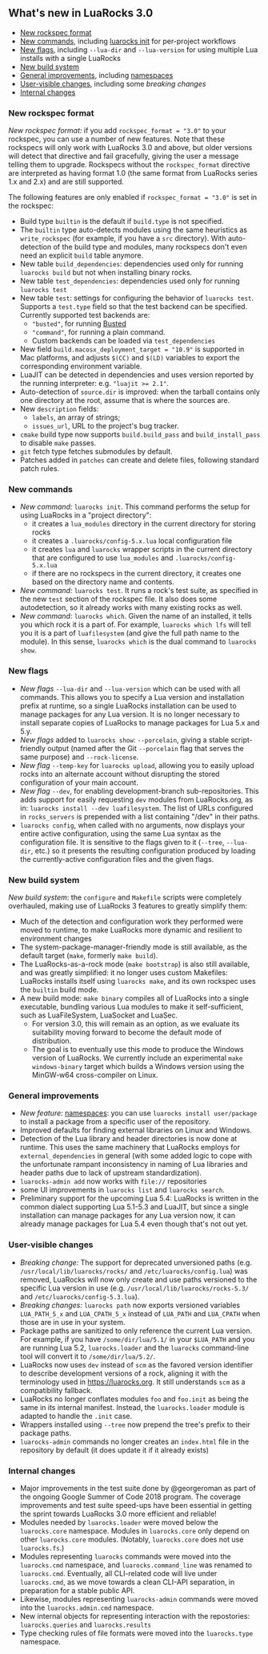 
## What's new in LuaRocks 3.0

- [New rockspec format](#new-rockspec-format)
- [New commands](#new-commands), including [luarocks init](https://github.com/luarocks/luarocks/wiki/Project:-LuaRocks-per-project-workflow) for per-project workflows
- [New flags](#new-flags), including `--lua-dir` and `--lua-version` for using multiple Lua installs with a single LuaRocks
- [New build system](#new-build-system)
- [General improvements](#general-improvements), including [namespaces](https://github.com/luarocks/luarocks/wiki/Namespaces)
- [User-visible changes](#user-visible-changes), including some *breaking changes*
- [Internal changes](#internal-changes)

### New rockspec format

*New rockspec format:* if you add `rockspec_format = "3.0"` to your rockspec,
you can use a number of new features. Note that these rockspecs will only work
with LuaRocks 3.0 and above, but older versions will detect that directive and
fail gracefully, giving the user a message telling them to upgrade. Rockspecs
without the `rockspec_format` directive are interpreted as having format 1.0
(the same format from LuaRocks series 1.x and 2.x) and are still supported.

The following features are only enabled if `rockspec_format = "3.0"` is set in
the rockspec:

* Build type `builtin` is the default if `build.type` is not specified.
* The `builtin` type auto-detects modules using the same heuristics as
  `write_rockspec` (for example, if you have a `src` directory). With
  auto-detection of the build type and modules, many rockspecs don't
  even need an explicit `build` table anymore.
* New table `build_dependencies`: dependencies used only for running
  `luarocks build` but not when installing binary rocks.
* New table `test_dependencies`: dependencies used only for running `luarocks test`
* New table `test`: settings for configuring the behavior of `luarocks test`.
  Supports a `test.type` field so that the test backend can be specified.
  Currently supported test backends are:
  * `"busted"`, for running [Busted](https://olivinelabs.com/busted)
  * `"command"`, for running a plain command.
  * Custom backends can be loaded via `test_dependencies`
* New field `build.macosx_deployment_target = "10.9"` is supported in Mac platforms,
  and adjusts `$(CC)` and `$(LD)` variables to export the corresponding
  environment variable.
* LuaJIT can be detected in dependencies and uses version reported by the
  running interpreter: e.g. `"luajit >= 2.1"`.
* Auto-detection of `source.dir` is improved: when the tarball contains
  only one directory at the root, assume that is where the sources are.
* New `description` fields:
  * `labels`, an array of strings;
  * `issues_url`, URL to the project's bug tracker.
* `cmake` build type now supports `build.build_pass` and `build_install_pass`
  to disable `make` passes.
* `git` fetch type fetches submodules by default.
* Patches added in `patches` can create and delete files, following standard
  patch rules.

### New commands

* *New command:* `luarocks init`. This command performs the setup for using
  LuaRocks in a "project directory":
  * it creates a `lua_modules` directory in the current directory for
    storing rocks
  * it creates a `.luarocks/config-5.x.lua` local configuration file 
  * it creates `lua` and `luarocks` wrapper scripts in the current
    directory that are configured to use `lua_modules` and
    `.luarocks/config-5.x.lua`
  * if there are no rockspecs in the current directory, it creates one
    based on the directory name and contents.
* *New command:* `luarocks test`. It runs a rock's test suite, as specified
  in the new `test` section of the rockspec file. It also does some
  autodetection, so it already works with many existing rocks as well.
* *New command:* `luarocks which`. Given the name of an installed, it tells
  you which rock it is a part of. For example, `luarocks which lfs`
  will tell you it is a part of `luafilesystem` (and give the full
  path name to the module). In this sense, `luarocks which` is the
  dual command to `luarocks show`.

### New flags

* *New flags* `--lua-dir` and `--lua-version` which can be used with
  all commands. This allows you to specify a Lua version and installation
  prefix at runtime, so a single LuaRocks installation can be used
  to manage packages for any Lua version. It is no longer necessary to
  install separate copies of LuaRocks to manage packages for Lua 5.x
  and 5.y.
* *New flags* added to `luarocks show`: `--porcelain`, giving a stable
  script-friendly output (named after the Git `--porcelain` flag that
  serves the same purpose) and `--rock-license`.
* *New flag* `--temp-key` for `luarocks upload`, allowing you to easily
  upload rocks into an alternate account without disrupting the
  stored configuration of your main account.
* *New flag* `--dev`, for enabling development-branch sub-repositories.
  This adds support for easily requesting `dev` modules from LuaRocks.org, as in:
  `luarocks install --dev luafilesystem`. The list of URLs configured
  in `rocks_servers` is prepended with a list containing "/dev" in their paths.
* `luarocks config`, when called with no arguments, now displays your
  entire active configuration, using the same Lua syntax as the configuration
  file. It is sensitive to the flags given to it (`--tree`, `--lua-dir`, etc.)
  so it presents the resulting configuration produced by loading the
  currently-active configuration files and the given flags.

### New build system

*New build system*: the `configure` and `Makefile` scripts were completely
overhauled, making use of LuaRocks 3 features to greatly simplify them:

* Much of the detection and configuration work they performed were moved
  to runtime, to make LuaRocks more dynamic and resilient to environment
  changes
* The system-package-manager-friendly mode is still available, as the
  default target (`make`, formerly `make build`).
* The LuaRocks-as-a-rock mode (`make bootstrap`) is also still available,
  and was greatly simplified: it no longer uses custom Makefiles:
  LuaRocks installs itself using `luarocks make`, and its own rockspec
  uses the `builtin` build mode.
* A new build mode: `make binary` compiles all of LuaRocks into a single
  executable, bundling various Lua modules to make it self-sufficient,
  such as LuaFileSystem, LuaSocket and LuaSec.
  * For version 3.0, this will remain as an option, as we evaluate
    its suitability moving forward to become the default mode of
    distribution.
  * The goal is to eventually use this mode to produce the Windows
    version of LuaRocks. We currently include an experimental
    `make windows-binary` target which builds a Windows version
    using the MinGW-w64 cross-compiler on Linux.

### General improvements

* *New feature:* [namespaces](https://github.com/luarocks/luarocks/wiki/Namespaces):
  you can use `luarocks install user/package` to install a package from a
  specific user of the repository.
* Improved defaults for finding external libraries on Linux and Windows.
* Detection of the Lua library and header directories is now done at runtime.
  This uses the same machinery that LuaRocks employs for `external_dependencies`
  in general (with some added logic to cope with the unfortunate
  rampant inconsistency in naming of Lua libraries and header paths
  due to lack of upstream standardization).
* `luarocks-admin add` now works with `file://` repositories
* some UI improvements in `luarocks list` and `luarocks search`.
* Preliminary support for the upcoming Lua 5.4: LuaRocks is written in
  the common dialect supporting Lua 5.1-5.3 and LuaJIT, but since a
  single installation can manage packages for any Lua version now,
  it can already manage packages for Lua 5.4 even though that's not
  out yet.

### User-visible changes

* *Breaking change:* The support for deprecated unversioned paths
  (e.g. `/usr/local/lib/luarocks/rocks/` and `/etc/luarocks/config.lua`)
  was removed, LuaRocks will now only create and use paths versioned
  to the specific Lua version in use
  (e.g. `/usr/local/lib/luarocks/rocks-5.3/` and `/etc/luarocks/config-5.3.lua`).
* *Breaking changes:* `luarocks path` now exports versioned variables
  `LUA_PATH_5_x` and `LUA_CPATH_5_x` instead of `LUA_PATH` and `LUA_CPATH`
  when those are in use in your system.
* Package paths are sanitized to only reference the current Lua version.
  For example, if you have `/some/dir/lua/5.1/` in your `$LUA_PATH` and
  you are running Lua 5.2, `luarocks.loader` and the `luarocks` command-line
  tool will convert it to `/some/dir/lua/5.2/`.
* LuaRocks now uses `dev` instead of `scm` as the favored version identifier
  to describe development versions of a rock, aligning it with the terminology
  used in https://luarocks.org. It still understands `scm` as a
  compatibility fallback.
* LuaRocks no longer conflates modules `foo` and `foo.init` as being the
  same in its internal manifest. Instead, the `luarocks.loader` module
  is adapted to handle the `.init` case.
* Wrappers installed using `--tree` now prepend the tree's prefix to their
  package paths.
* `luarocks-admin` commands no longer creates an `index.html` file in the
  repository by default (it does update it if it already exists)

### Internal changes

* Major improvements in the test suite done by @georgeroman as part of the ongoing
  Google Summer of Code 2018 program. The coverage improvements and test suite
  speed-ups have been essential in getting the sprint towards LuaRocks 3.0 more
  efficient and reliable!
* Modules needed by `luarocks.loader` were moved below the `luarocks.core` namespace.
  Modules in `luarocks.core` only depend on other `luarocks.core` modules.
  (Notably, `luarocks.core` does not use `luarocks.fs`.)
* Modules representing `luarocks` commands were moved into the `luarocks.cmd` namespace,
  and `luarocks.command_line` was renamed to `luarocks.cmd`. Eventually, all CLI-related
  code will live under `luarocks.cmd`, as we move towards a clean CLI-API separation,
  in preparation for a stable public API.
* Likewise, modules representing `luarocks-admin` commands were moved into the
  `luarocks.admin.cmd` namespace.
* New internal objects for representing interaction with the repostories:
  `luarocks.queries` and `luarocks.results`
* Type checking rules of file formats were moved into the `luarocks.type` namespace.

